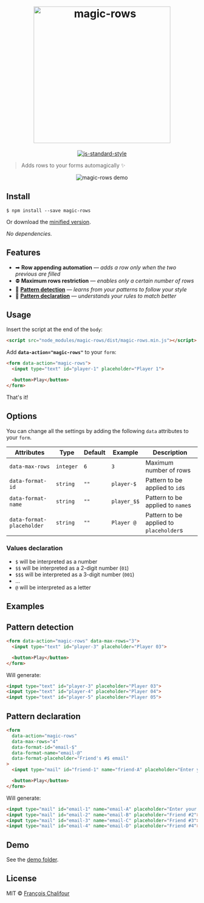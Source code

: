 <h1 align="center">
  <img src="http://imgh.us/logo_363.svg" width="360" alt="magic-rows">
</h1>

<p align="center">
  <a href="http://standardjs.com/">
    <img src="https://img.shields.io/badge/code%20style-standard-brightgreen.svg" alt="js-standard-style">
  </a>
</p>

> Adds rows to your forms automagically ✨

<p align="center">
  <img src="https://cloud.githubusercontent.com/assets/6137112/16466796/cadd796e-3e44-11e6-8b74-6aaebc1c2cbd.gif" alt="magic-rows demo">
</p>

## Install

```console
$ npm install --save magic-rows
```

Or download the [minified version](dist/magic-rows.min.js).

*No dependencies.*

## Features

* ➡ **Row appending automation** — *adds a row only when the two previous are filled*
* ⛔ **Maximum rows restriction** — *enables only a certain number of rows*
* 🎩 **[Pattern detection](#pattern-detection)** — *learns from your patterns to follow your style*
* 📖 **[Pattern declaration](#pattern-declaration)** — *understands your rules to match better*

## Usage

Insert the script at the end of the `body`:

```html
<script src="node_modules/magic-rows/dist/magic-rows.min.js"></script>
```

Add **`data-action="magic-rows"`** to your `form`:

```html
<form data-action="magic-rows">
  <input type="text" id="player-1" placeholder="Player 1">

  <button>Play</button>
</form>
```

That's it!

## Options

You can change all the settings by adding the following `data` attributes to your `form`.

| Attributes                | Type      | Default | Example     | Description                             |
|---------------------------|-----------|---------|-------------|-----------------------------------------|
| `data-max-rows`           | `integer` | `6`     | `3`         | Maximum number of rows                  |
| `data-format-id`          | `string`  | `""`    | `player-$`  | Pattern to be applied to `id`s          |
| `data-format-name`        | `string`  | `""`    | `player_$$` | Pattern to be applied to `name`s        |
| `data-format-placeholder` | `string`  | `""`    | `Player @`  | Pattern to be applied to `placeholder`s |

### Values declaration

* `$` will be interpreted as a number
 * `$$` will be interpreted as a 2-digit number (`01`)
 * `$$$` will be interpreted as a 3-digit number (`001`)
 * ...
* `@` will be interpreted as a letter

## Examples

## Pattern detection

```html
<form data-action="magic-rows" data-max-rows="3">
  <input type="text" id="player-3" placeholder="Player 03">

  <button>Play</button>
</form>
```

Will generate:

```html
<input type="text" id="player-3" placeholder="Player 03">
<input type="text" id="player-4" placeholder="Player 04">
<input type="text" id="player-5" placeholder="Player 05">
```

## Pattern declaration

```html
<form
  data-action="magic-rows"
  data-max-rows="4"
  data-format-id="email-$"
  data-format-name="email-@"
  data-format-placeholder="Friend's #$ email"
>
  <input type="mail" id="friend-1" name="friend-A" placeholder="Enter your friends' email">

  <button>Play</button>
</form>
```

Will generate:

```html
<input type="mail" id="email-1" name="email-A" placeholder="Enter your friends's email">
<input type="mail" id="email-2" name="email-B" placeholder="Friend #2">
<input type="mail" id="email-3" name="email-C" placeholder="Friend #3">
<input type="mail" id="email-4" name="email-D" placeholder="Friend #4">
```

## Demo

See the [demo folder](demo/).

## License

MIT © [François Chalifour](http://francoischalifour.com)
